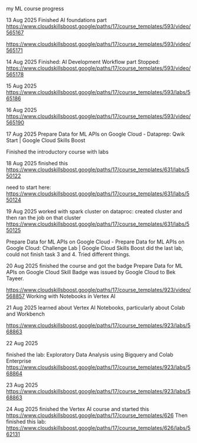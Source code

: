my ML course progress

13 Aug 2025
Finished AI foundations part https://www.cloudskillsboost.google/paths/17/course_templates/593/video/565167

https://www.cloudskillsboost.google/paths/17/course_templates/593/video/565171

14 Aug 2025
Finished: AI Development Workflow part
Stopped: https://www.cloudskillsboost.google/paths/17/course_templates/593/video/565178

15 Aug 2025
https://www.cloudskillsboost.google/paths/17/course_templates/593/labs/565186

16 Aug 2025
https://www.cloudskillsboost.google/paths/17/course_templates/593/video/565190

17 Aug 2025
Prepare Data for ML APIs on Google Cloud - Dataprep: Qwik Start | Google Cloud Skills Boost

Finished the introductory course with labs

18 Aug 2025
finished this https://www.cloudskillsboost.google/paths/17/course_templates/631/labs/550122

need to start here: https://www.cloudskillsboost.google/paths/17/course_templates/631/labs/550124

19 Aug 2025
worked with spark cluster on dataproc: created cluster and then ran the job on that cluster https://www.cloudskillsboost.google/paths/17/course_templates/631/labs/550125

Prepare Data for ML APIs on Google Cloud - Prepare Data for ML APIs on Google Cloud: Challenge Lab | Google Cloud Skills Boost  did the last lab, could not finish task 3 and 4. Tried different things.

20 Aug 2025
finished the course and got the badge Prepare Data for ML APIs on Google Cloud Skill Badge was issued by Google Cloud to Bek Tayeer.



https://www.cloudskillsboost.google/paths/17/course_templates/923/video/568857 Working with Notebooks in Vertex AI

21 Aug 2025
learned about Vertex AI Notebooks, particularly about Colab and Workbench

https://www.cloudskillsboost.google/paths/17/course_templates/923/labs/568863

22 Aug 2025

finished the lab: Exploratory Data Analysis using Bigquery and Colab Enterprise
https://www.cloudskillsboost.google/paths/17/course_templates/923/labs/568864

23 Aug 2025
https://www.cloudskillsboost.google/paths/17/course_templates/923/labs/568863

24 Aug 2025
finished the Vertex AI course and started this
https://www.cloudskillsboost.google/paths/17/course_templates/626
Then finished this lab: https://www.cloudskillsboost.google/paths/17/course_templates/626/labs/562131
